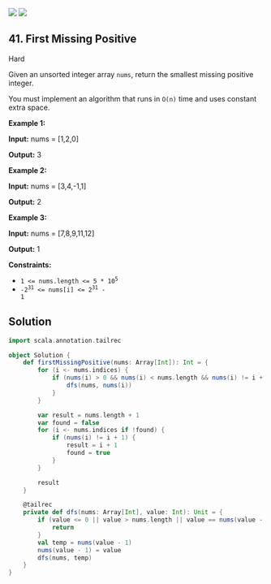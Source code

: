 [![](https://img.shields.io/github/stars/LeetCode-in-Scala/LeetCode-in-Scala?label=Stars&style=flat-square)](https://github.com/LeetCode-in-Scala/LeetCode-in-Scala)
[![](https://img.shields.io/github/forks/LeetCode-in-Scala/LeetCode-in-Scala?label=Fork%20me%20on%20GitHub%20&style=flat-square)](https://github.com/LeetCode-in-Scala/LeetCode-in-Scala/fork)

## 41\. First Missing Positive

Hard

Given an unsorted integer array `nums`, return the smallest missing positive integer.

You must implement an algorithm that runs in `O(n)` time and uses constant extra space.

**Example 1:**

**Input:** nums = [1,2,0]

**Output:** 3 

**Example 2:**

**Input:** nums = [3,4,-1,1]

**Output:** 2 

**Example 3:**

**Input:** nums = [7,8,9,11,12]

**Output:** 1 

**Constraints:**

*   <code>1 <= nums.length <= 5 * 10<sup>5</sup></code>
*   <code>-2<sup>31</sup> <= nums[i] <= 2<sup>31</sup> - 1</code>

## Solution

```scala
import scala.annotation.tailrec

object Solution {
    def firstMissingPositive(nums: Array[Int]): Int = {
        for (i <- nums.indices) {
            if (nums(i) > 0 && nums(i) < nums.length && nums(i) != i + 1) {
                dfs(nums, nums(i))
            }
        }

        var result = nums.length + 1
        var found = false
        for (i <- nums.indices if !found) {
            if (nums(i) != i + 1) {
                result = i + 1
                found = true
            }
        }

        result
    }

    @tailrec
    private def dfs(nums: Array[Int], value: Int): Unit = {
        if (value <= 0 || value > nums.length || value == nums(value - 1)) {
            return
        }
        val temp = nums(value - 1)
        nums(value - 1) = value
        dfs(nums, temp)
    }
}
```